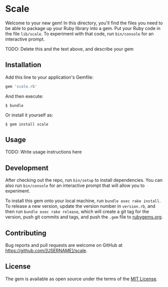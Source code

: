 # Scale

Welcome to your new gem! In this directory, you'll find the files you need to be able to package up your Ruby library into a gem. Put your Ruby code in the file `lib/scale`. To experiment with that code, run `bin/console` for an interactive prompt.

TODO: Delete this and the text above, and describe your gem

## Installation

Add this line to your application's Gemfile:

```ruby
gem 'scale.rb'
```

And then execute:

    $ bundle

Or install it yourself as:

    $ gem install scale

## Usage

TODO: Write usage instructions here

## Development

After checking out the repo, run `bin/setup` to install dependencies. You can also run `bin/console` for an interactive prompt that will allow you to experiment.

To install this gem onto your local machine, run `bundle exec rake install`. To release a new version, update the version number in `version.rb`, and then run `bundle exec rake release`, which will create a git tag for the version, push git commits and tags, and push the `.gem` file to [rubygems.org](https://rubygems.org).

## Contributing

Bug reports and pull requests are welcome on GitHub at https://github.com/[USERNAME]/scale.

## License

The gem is available as open source under the terms of the [MIT License](https://opensource.org/licenses/MIT).
